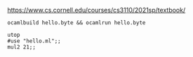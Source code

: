 
<https://www.cs.cornell.edu/courses/cs3110/2021sp/textbook/>

```
ocamlbuild hello.byte && ocamlrun hello.byte
```

```
utop
#use "hello.ml";;
mul2 21;;
```

